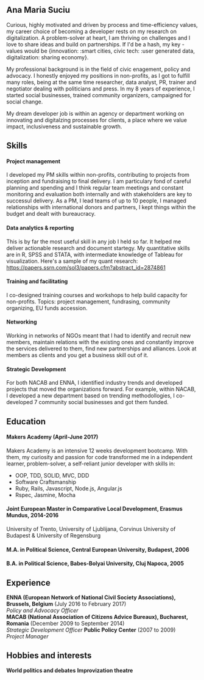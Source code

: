 ## Ana Maria Suciu
Curious, highly motivated and driven by process and time-efficiency values, my career choice of becoming a developer rests on my research on digitalization. A problem-solver at heart, I am thriving on challenges and I love to share ideas and build on partnerships.
If I'd be a hash, my key - values would be {innovation: :smart cities, civic tech: :user generated data, digitalization: sharing economy}. 

My professional background is in the field of civic enagement, policy and advocacy. I honestly enjoyed my positions in non-profits, as I got to fulfill many roles, being at the same time researcher, data analyst, PR,  trainer and negotiator dealing with politicians and press. In my 8 years of experience, I started social businesses, trained community organizers, campaigned for social change. 

My dream developer job is within an agency or department working on innovating and digitalzing processes for clients, a place where we value impact, inclusiveness and sustainable growth.

## Skills

#### Project management
I developed my PM skills within non-profits, contributing to projects from inception and fundraising to final delivery. I am particulary fond of careful planning and spending and I think regular team meetings and constant monitoring and evaluation both internally and with stakeholders are key to successul delivery. As a PM, I lead teams of up to 10 people, I managed relationships with international donors and partners, I kept things within the budget and dealt with bureaucracy. 

#### Data analytics & reporting
This is by far the most useful skill in any job I held so far. It helped me deliver actionable research and document startegy.
My quantitative skills are in R, SPSS and STATA, with intermediate knowledge of Tableau for visualization.
Here's a sample of my quant research: https://papers.ssrn.com/sol3/papers.cfm?abstract_id=2874861

#### Training and facilitating
I co-designed training courses and workshops to help build capacity for non-profits. Topics: project management, fundrasing, community organizing, EU funds accession. 

#### Networking
Working in networks of NGOs meant that I had to identify and recruit new members, maintain relations with the existing ones and constantly improve the services delivered to them, find new partnerships and alliances. Look at members as clients and you get a business skill out of it.   

#### Strategic Development
For both NACAB and ENNA, I identified industry trends and developed projects that moved the organizations forward. For example, within NACAB, I developed a new department based on trending methodollogies, I co-developed 7 community social businesses and got them funded. 

## Education

#### Makers Academy (April-June 2017)
Makers Academy is an intensive 12 weeks development bootcamp. With them, my curiosity and passion for code transformed me in a independent learner, problem-solver, a self-reliant junior developer with skills in:
- OOP, TDD, SOLID, MVC, DDD
- Software Craftsmanship
- Ruby, Rails, Javascript, Node.js, Angular.js
- Rspec, Jasmine, Mocha

#### Joint European Master in Comparative Local Development, Erasmus Mundus, 2014-2016 
University of Trento, University of Ljublijana, Corvinus University of Budapest & University of Regensburg 
#### M.A. in Political Science, Central European University, Budapest, 2006
#### B.A. in Political Science, Babes-Bolyai University, Cluj Napoca,  2005

## Experience

**ENNA (European Network of National Civil Society Associations), Brussels, Belgium** (July 2016 to February 2017)    
*Policy and Advocacy Officer*  
**MACAB (National Association of Citizens Advice Bureaux), Bucharest, Romania** (December 2009 to September 2014)   
*Strategic Development Officer* 
**Public Policy Center** (2007 to 2009)   
*Project Manager* 

## Hobbies and interests
 **World politics and debates**
 **Improvization theatre** 

